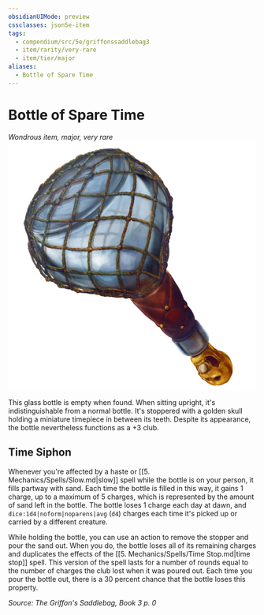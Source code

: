 ```yaml
---
obsidianUIMode: preview
cssclasses: json5e-item
tags:
  - compendium/src/5e/griffonssaddlebag3
  - item/rarity/very-rare
  - item/tier/major
aliases:
  - Bottle of Spare Time
---
```

# Bottle of Spare Time
*Wondrous item, major, very rare*  
![](https://raw.githubusercontent.com/TheGiddyLimit/homebrew-img/main/img/GriffonsSaddlebag3/Bottle-of-Spare-Time.webp#right)  


This glass bottle is empty when found. When sitting upright, it's indistinguishable from a normal bottle. It's stoppered with a golden skull holding a miniature timepiece in between its teeth. Despite its appearance, the bottle nevertheless functions as a +3 club.

## Time Siphon

Whenever you're affected by a haste or [[5. Mechanics/Spells/Slow.md\|slow]] spell while the bottle is on your person, it fills partway with sand. Each time the bottle is filled in this way, it gains 1 charge, up to a maximum of 5 charges, which is represented by the amount of sand left in the bottle. The bottle loses 1 charge each day at dawn, and `dice:1d4|noform|noparens|avg` (`d4`) charges each time it's picked up or carried by a different creature.

While holding the bottle, you can use an action to remove the stopper and pour the sand out. When you do, the bottle loses all of its remaining charges and duplicates the effects of the [[5. Mechanics/Spells/Time Stop.md\|time stop]] spell. This version of the spell lasts for a number of rounds equal to the number of charges the club lost when it was poured out. Each time you pour the bottle out, there is a 30 percent chance that the bottle loses this property.

*Source: The Griffon's Saddlebag, Book 3 p. 0*
